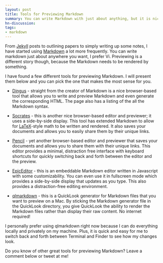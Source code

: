```yaml
---
layout: post
title: Tools for Previewing Markdown
summary: You can write Markdown with just about anything, but it is nice to be able to preview it too
hn-discussion:
tags:
- markdown
---
```


From [Jekyll](https://github.com/mojombo/jekyll) posts to outlining
papers to simply writing up some notes, I have started using
[Markdown](http://daringfireball.net/projects/markdown/) a lot more
frequently. You can write markdown just about anywhere you want, I
prefer Vi. Previewing is a different story though, because the Markdown
needs to be rendered by something.

I have found a few different tools for previewing Markdown. I will
present them below and you can pick the one that makes the most sense
for you.

<!-- more -->

- [Dingus](http://daringfireball.net/projects/markdown/dingus) - straight
from the creator of Markdown is a nice browser-based tool that allows you
to write and preview Markdown and even generate the corresponding HTML.
The page also has a listing of the all the Markdown syntax.

- [Socrates](http://socrates.io/) - this is another nice browser-based
editor and previewer; it uses a side-by-side display. This tool has extended
Markdown to allow for [LaTeX](http://www.latex-project.org/)-style math to
be written and rendered. It also saves your documents and allows you to easily
share them by their unique links.

- [Pencil](http://pencil.asleepysamurai.com/) - yet another browser-based
editor and previewer that saves your documents and allows you to share them
with their unique links. This editor provides a minimal, distraction free
interface with keyboard shortcuts for quickly switching back and forth
between the editor and the preview.

- [EpicEditor](http://oscargodson.github.com/EpicEditor/) - this is an
embeddable Markdown editor written in Javascript with some customizability.
You can even use it in fullscreen mode which provides a side-by-side
display that updates as you type. This also provides a distraction-free
editing environment.

- [qlmarkdown](https://github.com/toland/qlmarkdown) - this is a QuickLook
generator for Markdown files that you want to preview on a Mac. By sticking
the Markdown generator file in the QuickLook directory, you give QuickLook
the ability to render the Markdown files rather than display their raw
content. No internet required!

I personally prefer using qlmarkdown right now because I can do everything
locally and privately on my machine. Plus, it is quick and easy for me to
switch back and forth between Terminal and Finder to see how my changes
look.

Do you know of other great tools for previewing Markdown? Leave a comment
below or tweet at me!
